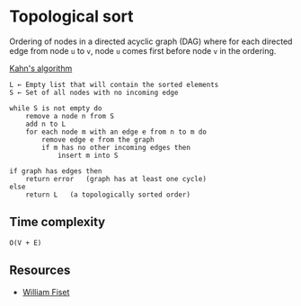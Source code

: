 # Topological sort
Ordering of nodes in a directed acyclic graph (DAG) where for each directed edge from node `u` to `v`, node `u` comes first before node `v` in the ordering.

[Kahn's algorithm](https://en.wikipedia.org/wiki/Topological_sorting#Kahn's_algorithm)
```
L ← Empty list that will contain the sorted elements
S ← Set of all nodes with no incoming edge

while S is not empty do
    remove a node n from S
    add n to L
    for each node m with an edge e from n to m do
        remove edge e from the graph
        if m has no other incoming edges then
            insert m into S

if graph has edges then
    return error   (graph has at least one cycle)
else 
    return L   (a topologically sorted order)
```

## Time complexity
`O(V + E)`

## Resources
- [William Fiset](https://www.youtube.com/watch?v=cIBFEhD77b4)
